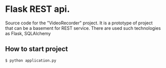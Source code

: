 # Flask REST api.
Source code for the "VideoRecorder" project.
It is a prototype of project that can be a basement for REST service.
There are used such technologies as Flask, SQLAlchemy

## How to start project
```
$ python application.py
```
